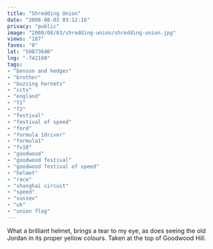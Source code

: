```yaml
---
title: "Shredding Union"
date: "2008-08-03 03:12:16"
privacy: "public"
image: "2008/08/03/shredding-union/shredding-union.jpg"
views: "187"
faves: "0"
lat: "50873640"
lng: "-742160"
tags:
- "benson and hedges"
- "brother"
- "buzzing hornets"
- "cctv"
- "england"
- "f1"
- "f2"
- "festival"
- "festival of speed"
- "ford"
- "formula 1driver"
- "formula1"
- "fv10"
- "goodwood"
- "goodwood festival"
- "goodwood festival of speed"
- "helmet"
- "race"
- "shanghai circuit"
- "speed"
- "sussex"
- "uk"
- "union flag"
---
```

What a brilliant helmet, brings a tear to my eye, as does seeing the old Jordan in its proper yellow colours. Taken at the top of Goodwood Hill.
